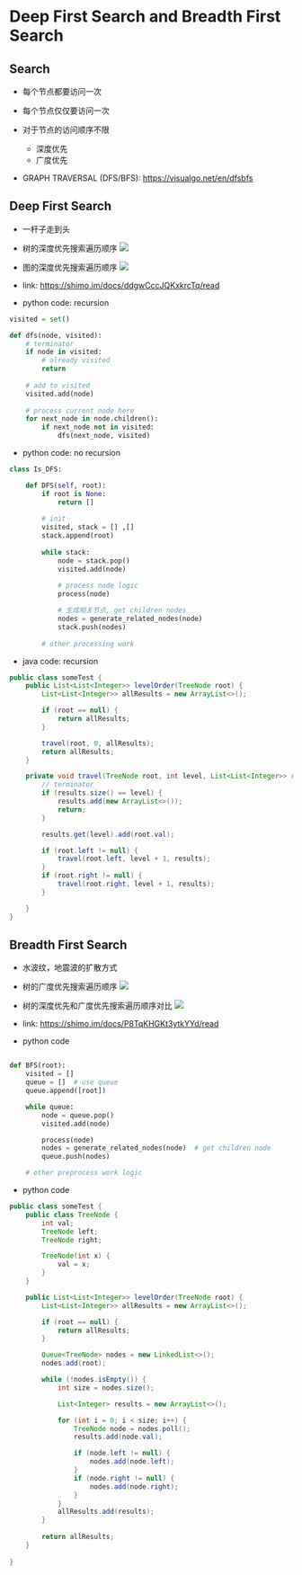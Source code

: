 # Deep First Search and Breadth First Search

## Search

- 每个节点都要访问一次

- 每个节点仅仅要访问一次

- 对于节点的访问顺序不限
    - 深度优先
    - 广度优先

- GRAPH TRAVERSAL (DFS/BFS): https://visualgo.net/en/dfsbfs



## Deep First Search 

- 一杆子走到头

- 树的深度优先搜索遍历顺序
![](./Data/DFSTree.png)

- 图的深度优先搜索遍历顺序
![](./Data/DFSGraph.png)


- link: https://shimo.im/docs/ddgwCccJQKxkrcTq/read

- python code: recursion
```python
visited = set()

def dfs(node, visited):
    # terminator
    if node in visited:
        # already visited
        return
    
    # add to visited
    visited.add(node)     
    
    # process current node here
    for next_node in node.children():
        if next_node not in visited:
            dfs(next_node, visited)

```


- python code: no recursion
```python
class Is_DFS:

    def DFS(self, root):
        if root is None:
            return []
        
        # init
        visited, stack = [] ,[]
        stack.append(root)
        
        while stack:
            node = stack.pop()
            visited.add(node)
            
            # process node logic
            process(node)

            # 生成相关节点, get children nodes
            nodes = generate_related_nodes(node)
            stack.push(nodes)
    
        # other processing work

```


- java code: recursion

```java
public class someTest {
    public List<List<Integer>> levelOrder(TreeNode root) {
        List<List<Integer>> allResults = new ArrayList<>();

        if (root == null) {
            return allResults;
        }

        travel(root, 0, allResults);
        return allResults;
    }

    private void travel(TreeNode root, int level, List<List<Integer>> results) {
        // terminator
        if (results.size() == level) {
            results.add(new ArrayList<>());
            return;
        }

        results.get(level).add(root.val);

        if (root.left != null) {
            travel(root.left, level + 1, results);
        }
        if (root.right != null) {
            travel(root.right, level + 1, results);
        }

    }
}
```





## Breadth First Search

- 水波纹，地震波的扩散方式

- 树的广度优先搜索遍历顺序
![](./Data/BFStree.png)

- 树的深度优先和广度优先搜索遍历顺序对比
![](./Data/BFSVSDFS.png)

- link: https://shimo.im/docs/P8TqKHGKt3ytkYYd/read


- python code

```python

def BFS(root):
    visited = []
    queue = []  # use queue
    queue.append([root])

    while queue:
        node = queue.pop()
        visited.add(node)

        process(node)
        nodes = generate_related_nodes(node)  # get children node
        queue.push(nodes)

    # other preprocess work logic
```


- python code
```java
public class someTest {
    public class TreeNode {
        int val;
        TreeNode left;
        TreeNode right;

        TreeNode(int x) {
            val = x;
        }
    }

    public List<List<Integer>> levelOrder(TreeNode root) {
        List<List<Integer>> allResults = new ArrayList<>();

        if (root == null) {
            return allResults;
        }

        Queue<TreeNode> nodes = new LinkedList<>();
        nodes.add(root);

        while (!nodes.isEmpty()) {
            int size = nodes.size();

            List<Integer> results = new ArrayList<>();

            for (int i = 0; i < size; i++) {
                TreeNode node = nodes.poll();
                results.add(node.val);

                if (node.left != null) {
                    nodes.add(node.left);
                }
                if (node.right != null) {
                    nodes.add(node.right);
                }
            }
            allResults.add(results);
        }
        
        return allResults;
    }
    
}
```


